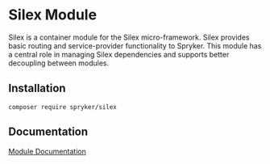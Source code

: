 # Silex Module

Silex is a container module for the Silex micro-framework. Silex provides basic routing and service-provider functionality to Spryker. This module has a central role in managing Silex dependencies and supports better decoupling between modules.

## Installation

```
composer require spryker/silex
```

## Documentation

[Module Documentation](https://academy.spryker.com/developing_with_spryker/module_guide/modules.html)
